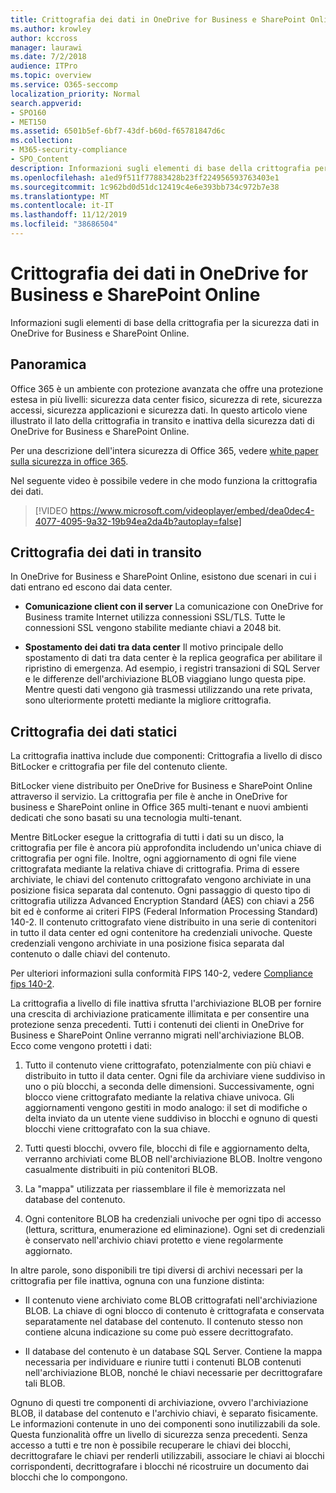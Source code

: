 ```yaml
---
title: Crittografia dei dati in OneDrive for Business e SharePoint Online
ms.author: krowley
author: kccross
manager: laurawi
ms.date: 7/2/2018
audience: ITPro
ms.topic: overview
ms.service: O365-seccomp
localization_priority: Normal
search.appverid:
- SPO160
- MET150
ms.assetid: 6501b5ef-6bf7-43df-b60d-f65781847d6c
ms.collection:
- M365-security-compliance
- SPO_Content
description: Informazioni sugli elementi di base della crittografia per la sicurezza dati in OneDrive for Business e SharePoint Online.
ms.openlocfilehash: a1ed9f511f77883428b23ff224956593763403e1
ms.sourcegitcommit: 1c962bd0d51dc12419c4e6e393bb734c972b7e38
ms.translationtype: MT
ms.contentlocale: it-IT
ms.lasthandoff: 11/12/2019
ms.locfileid: "38686504"
---
```

# <a name="data-encryption-in-onedrive-for-business-and-sharepoint-online"></a>Crittografia dei dati in OneDrive for Business e SharePoint Online

Informazioni sugli elementi di base della crittografia per la sicurezza dati in OneDrive for Business e SharePoint Online.
  
## <a name="overview"></a>Panoramica

Office 365 è un ambiente con protezione avanzata che offre una protezione estesa in più livelli: sicurezza data center fisico, sicurezza di rete, sicurezza accessi, sicurezza applicazioni e sicurezza dati. In questo articolo viene illustrato il lato della crittografia in transito e inattiva della sicurezza dati di OneDrive for Business e SharePoint Online.
  
Per una descrizione dell'intera sicurezza di Office 365, vedere [white paper sulla sicurezza in office 365](https://go.microsoft.com/fwlink/p/?LinkId=270895).
  
Nel seguente video è possibile vedere in che modo funziona la crittografia dei dati.
  
> [!VIDEO https://www.microsoft.com/videoplayer/embed/dea0dec4-4077-4095-9a32-19b94ea2da4b?autoplay=false]
  
## <a name="encryption-of-data-in-transit"></a>Crittografia dei dati in transito

In OneDrive for Business e SharePoint Online, esistono due scenari in cui i dati entrano ed escono dai data center.
  
- **Comunicazione client con il server** La comunicazione con OneDrive for Business tramite Internet utilizza connessioni SSL/TLS. Tutte le connessioni SSL vengono stabilite mediante chiavi a 2048 bit.

- **Spostamento dei dati tra data center** Il motivo principale dello spostamento di dati tra data center è la replica geografica per abilitare il ripristino di emergenza. Ad esempio, i registri transazioni di SQL Server e le differenze dell'archiviazione BLOB viaggiano lungo questa pipe. Mentre questi dati vengono già trasmessi utilizzando una rete privata, sono ulteriormente protetti mediante la migliore crittografia. 

## <a name="encryption-of-data-at-rest"></a>Crittografia dei dati statici

La crittografia inattiva include due componenti: Crittografia a livello di disco BitLocker e crittografia per file del contenuto cliente.
  
BitLocker viene distribuito per OneDrive for Business e SharePoint Online attraverso il servizio. La crittografia per file è anche in OneDrive for business e SharePoint online in Office 365 multi-tenant e nuovi ambienti dedicati che sono basati su una tecnologia multi-tenant.
  
Mentre BitLocker esegue la crittografia di tutti i dati su un disco, la crittografia per file è ancora più approfondita includendo un'unica chiave di crittografia per ogni file. Inoltre, ogni aggiornamento di ogni file viene crittografata mediante la relativa chiave di crittografia. Prima di essere archiviate, le chiavi del contenuto crittografato vengono archiviate in una posizione fisica separata dal contenuto. Ogni passaggio di questo tipo di crittografia utilizza Advanced Encryption Standard (AES) con chiavi a 256 bit ed è conforme ai criteri FIPS (Federal Information Processing Standard) 140-2. Il contenuto crittografato viene distribuito in una serie di contenitori in tutto il data center ed ogni contenitore ha credenziali univoche. Queste credenziali vengono archiviate in una posizione fisica separata dal contenuto o dalle chiavi del contenuto.
  
Per ulteriori informazioni sulla conformità FIPS 140-2, vedere [Compliance fips 140-2](https://go.microsoft.com/fwlink/?LinkId=517625).
  
La crittografia a livello di file inattiva sfrutta l'archiviazione BLOB per fornire una crescita di archiviazione praticamente illimitata e per consentire una protezione senza precedenti. Tutti i contenuti dei clienti in OneDrive for Business e SharePoint Online verranno migrati nell'archiviazione BLOB. Ecco come vengono protetti i dati:
  
1. Tutto il contenuto viene crittografato, potenzialmente con più chiavi e distribuito in tutto il data center. Ogni file da archiviare viene suddiviso in uno o più blocchi, a seconda delle dimensioni. Successivamente, ogni blocco viene crittografato mediante la relativa chiave univoca. Gli aggiornamenti vengono gestiti in modo analogo: il set di modifiche o delta inviato da un utente viene suddiviso in blocchi e ognuno di questi blocchi viene crittografato con la sua chiave.

2. Tutti questi blocchi, ovvero file, blocchi di file e aggiornamento delta, verranno archiviati come BLOB nell'archiviazione BLOB. Inoltre vengono casualmente distribuiti in più contenitori BLOB.

3. La "mappa" utilizzata per riassemblare il file è memorizzata nel database del contenuto.

4. Ogni contenitore BLOB ha credenziali univoche per ogni tipo di accesso (lettura, scrittura, enumerazione ed eliminazione). Ogni set di credenziali è conservato nell'archivio chiavi protetto e viene regolarmente aggiornato.

In altre parole, sono disponibili tre tipi diversi di archivi necessari per la crittografia per file inattiva, ognuna con una funzione distinta:
  
- Il contenuto viene archiviato come BLOB crittografati nell'archiviazione BLOB. La chiave di ogni blocco di contenuto è crittografata e conservata separatamente nel database del contenuto. Il contenuto stesso non contiene alcuna indicazione su come può essere decrittografato.

- Il database del contenuto è un database SQL Server. Contiene la mappa necessaria per individuare e riunire tutti i contenuti BLOB contenuti nell'archiviazione BLOB, nonché le chiavi necessarie per decrittografare tali BLOB.

Ognuno di questi tre componenti di archiviazione, ovvero l'archiviazione BLOB, il database del contenuto e l'archivio chiavi, è separato fisicamente. Le informazioni contenute in uno dei componenti sono inutilizzabili da sole. Questa funzionalità offre un livello di sicurezza senza precedenti. Senza accesso a tutti e tre non è possibile recuperare le chiavi dei blocchi, decrittografare le chiavi per renderli utilizzabili, associare le chiavi ai blocchi corrispondenti, decrittografare i blocchi né ricostruire un documento dai blocchi che lo compongono.